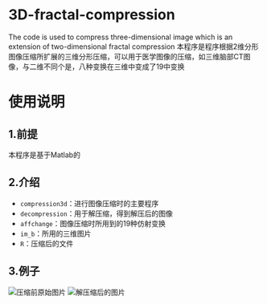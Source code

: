 # 3D-fractal-compression
The code is used to compress three-dimensional image which is an extension of two-dimensional fractal compression
本程序是程序根据2维分形图像压缩所扩展的三维分形压缩，可以用于医学图像的压缩，如三维脑部CT图像，与二维不同个是，八种变换在三维中变成了19中变换
# 使用说明
## 1.前提
本程序是基于Matlab的
## 2.介绍
* `compression3d`：进行图像压缩时的主要程序  
* `decompression`：用于解压缩，得到解压后的图像
* `affchange`：图像压缩时所用到的19种仿射变换
* `im_b`：所用的三维图片
* `R`：压缩后的文件
## 3.例子
![压缩前原始图片](https://github.com/lgcy/3D-fractal-compression/blob/master/ori.jpg)
![解压缩后的图片](https://github.com/lgcy/3D-fractal-compression/blob/master/decom.jpg)
